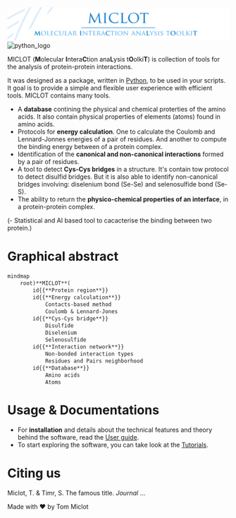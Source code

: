 <img src="__banner.png" alt="banner" class="center">
<img src="https://www.python.org/static/community_logos/python-powered-w.svg" alt="python_logo" width="80">


MICLOT (**M**olecular **I**ntera**C**tion ana**L**ysis t**O**olki**T**) is collection of tools for the analysis of protein-protein interactions.

It was designed as a package, written in [Python](https://www.python.org/), to be used in your scripts. It goal is to provide a simple and flexible user experience with efficient tools. 
MICLOT contains many tools.

- A **database** contining the physical and chemical proterties of the amino acids. It also contain physical properties of elements (atoms) found in amino acids.
- Protocols for **energy calculation**. One to calculate the Coulomb and Lennard-Jonnes energies of a pair of residues. And another to compute the binding energy between of a protein complex.
- Identification of the **canonical and non-canonical interactions** formed by a pair of residues.
- A tool to detect **Cys-Cys bridges** in a structure. It's contain tow protocol to detect disulfid bridges. But it is also able to identify non-canonical bridges involving: diselenium bond (Se-Se) and selenosulfide bond (Se-S).
- The ability to return the **physico-chemical properties of an interface**, in a protein-protein complex.

(- Statistical and AI based tool to cacacterise the binding between two protein.)



# Graphical abstract

```mermaid
mindmap
    root)**MICLOT**(
        id{{**Protein region**}}
        id{{**Energy calculation**}}
            Contacts-based method
            Coulomb & Lennard-Jones
        id{{**Cys-Cys bridge**}}
            Disulfide
            Diselenium
            Selenosulfide
        id{{**Interaction network**}}
            Non-bonded interaction types
            Residues and Pairs neighborhood
        id{{**Database**}}
            Amino acids
            Atoms
```




# Usage & Documentations
- For **installation** and details about the technical features and theory behind the software, read the [User guide](User_Guide/Manual.md).
- To start exploring the software, you can take look at the [Tutorials](Tutorial/Tutorials.md).



# Citing us
Miclot, T. & Timr, S. The famous title. *Journal* ... 

Made with :heart: by Tom Miclot
